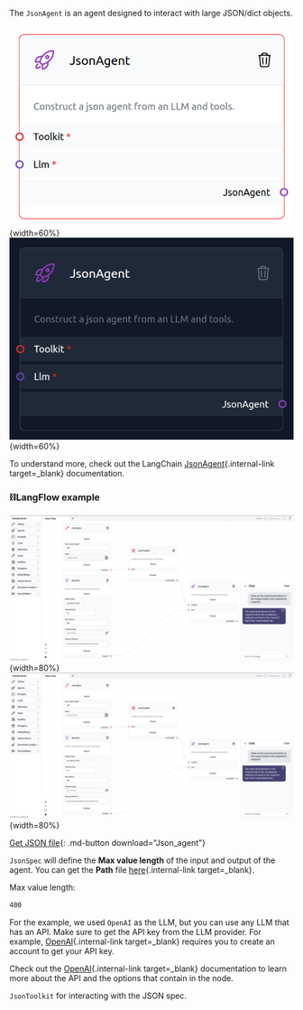 The `JsonAgent` is an agent designed to interact with large JSON/dict objects.

![Description](img/single_node/json_ag.png#only-light){width=60%}
![Description](img/single_node/json_ag2.png#only-dark){width=60%}

To understand more, check out the LangChain [JsonAgent](https://python.langchain.com/en/latest/modules/agents/toolkits/examples/json.html){.internal-link target=_blank} documentation.
### ⛓️LangFlow example
![Description](img/json-agent.png#only-dark){width=80%}
![Description](img/json-agent.png#only-light){width=80%}

[Get JSON file](data/Json_agent.json){: .md-button download="Json_agent"}

`JsonSpec` will define the **Max value length** of the input and output of the agent. You can get the **Path**  file [here](https://github.com/openai/openai-openapi/blob/master/openapi.yaml){.internal-link target=_blank}.

Max value length:
``` txt
400
```
For the example, we used `OpenAI` as the LLM, but you can use any LLM that has an API. Make sure to get the API key from the LLM provider. For example, [OpenAI](https://platform.openai.com/){.internal-link target=_blank} requires you to create an account to get your API key.

Check out the [OpenAI](https://platform.openai.com/docs/introduction/overview){.internal-link target=_blank} documentation to learn more about the API and the options that contain in the node.

`JsonToolkit` for interacting with the JSON spec.